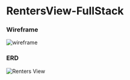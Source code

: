 # RentersView-FullStack

### Wireframe

![wireframe](https://user-images.githubusercontent.com/38992646/96260040-72c0ad00-0f8c-11eb-945d-fe4e4ab00e81.PNG)

### ERD
![Renters View](https://user-images.githubusercontent.com/38992646/113522379-9e007e00-9565-11eb-9f13-a83afa948237.png)
